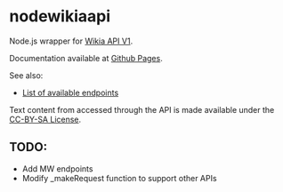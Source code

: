 # nodewikiaapi
Node.js wrapper for [Wikia API V1](http://dev.wikia.com/api/v1).

Documentation available at [Github Pages](https://tchojnacki.github.io/nodewikiaapi/).

See also:
* [List of available endpoints](https://tchojnacki.github.io/nodewikiaapi/tutorial-Endpoints.html)

Text content from accessed through the API is made available under the [CC-BY-SA License](http://www.wikia.com/Licensing).

## TODO:
* Add MW endpoints
* Modify _makeRequest function to support other APIs